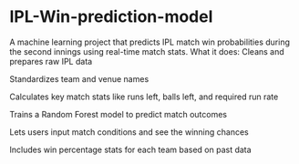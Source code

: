 # IPL-Win-prediction-model
A machine learning project that predicts IPL match win probabilities during the second innings using real-time match stats.
What it does:
Cleans and prepares raw IPL data

Standardizes team and venue names

Calculates key match stats like runs left, balls left, and required run rate

Trains a Random Forest model to predict match outcomes

Lets users input match conditions and see the winning chances

Includes win percentage stats for each team based on past data
